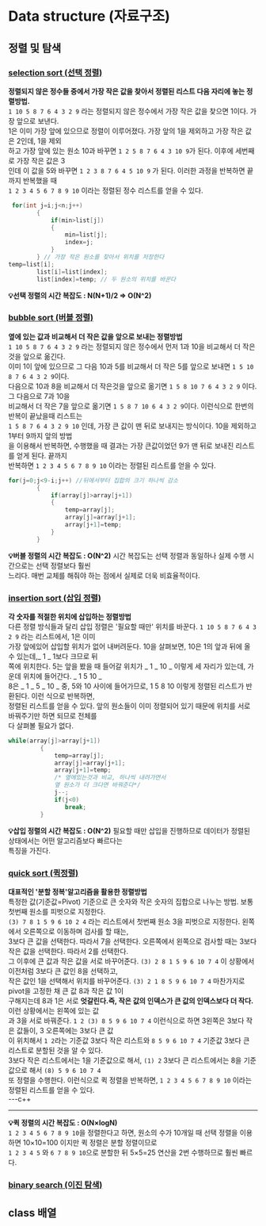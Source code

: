 # Data structure (자료구조)

## 정렬 및 탐색
### [selection sort (선택 정렬)](https://github.com/euichanhwang/CS_study/blob/main/data-structure/%EC%A0%95%EB%A0%AC%20%EB%B0%8F%20%ED%83%90%EC%83%89/SelectionSort.cpp)  
**정렬되지 않은 정수들 중에서 가장 작은 값을 찾아서 정렬된 리스트 다음 자리에 놓는 정렬방법.**  
`1 10 5 8 7 6 4 3 2 9` 라는 정렬되지 않은 정수에서 가장 작은 값을 찾으면 1이다. 가장 앞으로 보낸다.  
1은 이미 가장 앞에 있으므로 정렬이 이루어졌다. 가장 앞의 1을 제외하고 가장 작은 값은 2인데, 1을 제외  
하고 가장 앞에 있는 원소 10과 바꾸면 `1 2 5 8 7 6 4 3 10 9`가 된다. 이후에 세번째로 가장 작은 값은 3  
인데 이 값을 5와 바꾸면 `1 2 3 8 7 6 4 5 10 9` 가 된다. 이러한 과정을 반복하면 끝까지 반복했을 때  
`1 2 3 4 5 6 7 8 9 10` 이라는 정렬된 정수 리스트를 얻을 수 있다.  
```c++
 for(int j=i;j<n;j++)
        {
            if(min>list[j])
            {
                min=list[j];
                index=j;
            }
        } // 가장 작은 원소를 찾아서 위치를 저장한다
temp=list[i];
        list[i]=list[index];
        list[index]=temp; // 두 원소의 위치를 바꾼다
```    
**💡선택 정렬의 시간 복잡도 : N(N+1)/2 => O(N^2)**   
### [bubble sort (버블 정렬)](https://github.com/euichanhwang/CS_study/blob/main/data-structure/%EC%A0%95%EB%A0%AC%20%EB%B0%8F%20%ED%83%90%EC%83%89/BubbleSort.cpp)
**옆에 있는 값과 비교해서 더 작은 값을 앞으로 보내는 정렬방법**  
`1 10 5 8 7 6 4 3 2 9` 라는 정렬되지 않은 정수에서 먼저 1과 10을 비교해서 더 작은 것을 앞으로 옮긴다.  
이미 1이 앞에 있으므로 그 다음 10과 5를 비교해서 더 작은 5를 앞으로 보내면 `1 5 10 8 7 6 4 3 2 9`이다.  
다음으로 10과 8을 비교해서 더 작은것을 앞으로 옮기면 `1 5 8 10 7 6 4 3 2 9` 이다. 그 다음으로 7과 10을  
비교해서 더 작은 7을 앞으로 옮기면 `1 5 8 7 10 6 4 3 2 9`이다. 이런식으로 한번의 반복이 끝났을때 리스트는  
`1 5 8 7 6 4 3 2 9 10` 인데, 가장 큰 값이 맨 뒤로 보내지는 방식이다. 10을 제외하고 1부터 9까지 앞의 방법  
을 이용해서 반복하면, 수행했을 때 결과는 가장 큰값이었던 9가 맨 뒤로 보내진 리스트를 얻게 된다. 끝까지   
반복하면  `1 2 3 4 5 6 7 8 9 10` 이라는 정렬된 리스트를 얻을 수 있다.  
```c++
for(j=0;j<9-i;j++) //뒤에서부터 집합의 크기 하나씩 감소
        {
            if(array[j]>array[j+1])
            {
                temp=array[j];
                array[j]=array[j+1];
                array[j+1]=temp;
            }
        }
```  
**💡버블 정렬의 시간 복잡도 : O(N^2)** 시간 복잡도는 선택 정렬과 동일하나 실제 수행 시간으로는 선택 정렬보다 훨씬  
느리다. 매번 교체를 해줘야 하는 점에서 실제로 더욱 비효율적이다.
### [insertion sort (삽입 정렬)](https://github.com/euichanhwang/CS_study/blob/main/data-structure/%EC%A0%95%EB%A0%AC%20%EB%B0%8F%20%ED%83%90%EC%83%89/InsertionSort.cpp)  
**각 숫자를 적절한 위치에 삽입하는 정렬방법**  
다른 정렬 방식들과 달리 삽입 정렬은 '필요할 때만' 위치를 바꾼다. `1 10 5 8 7 6 4 3 2 9` 라는 리스트에서, 1은 이미  
가장 앞에있어 삽입할 위치가 없어 내버려둔다. 10을 살펴보면, 10은 1의 앞과 뒤에 올 수 있는데,_ 1 _ 1보다 크므로 뒤  
쪽에 위치한다. 5는 앞을 봤을 때 들어갈 위치가 _ 1 _ 10 _ 이렇게 세 자리가 있는데, 가운데 위치에 들어간다. _ 1 5 10 _  
8은 _ 1 _ 5 _ 10 _ 중, 5와 10 사이에 들어가므로, 1 5 8 10 이렇게 정렬된 리스트가 반환된다. 이런 식으로 반복하면,  
정렬된 리스트를 얻을 수 있다. 앞의 원소들이 이미 정렬되어 있기 때문에 위치를 서로 바꿔주기만 하면 되므로 전체를  
다 살펴볼 필요가 없다. 
```c++
while(array[j]>array[j+1])
         {
             temp=array[j];
             array[j]=array[j+1];
             array[j+1]=temp;
             /* 옆에있는것과 비교, 하나씩 내려가면서 
             옆 원소가 더 크다면 바꿔준다*/
             j--; 
             if(j<0)
                break; 
         }
```  
**💡삽입 정렬의 시간 복잡도 : O(N^2)** 필요할 때만 삽입을 진행하므로 데이터가 정렬된 상태에서는 어떤 알고리즘보다 빠르다는  
특징을 가진다.  
### [quick sort (퀵정렬)]()
**대표적인 '분할 정복'알고리즘을 활용한 정렬방법**  
특정한 값(기준값=Pivot) 기준으로 큰 숫자와 작은 숫자의 집합으로 나누는 방법. 보통 첫번째 원소를 피벗으로 지정한다.  
`(3) 7 8 1 5 9 6 10 2 4` 라는 리스트에서 첫번째 원소 3을 피벗으로 지정한다. 왼쪽에서 오른쪽으로 이동하며 검사를 할 때는,  
3보다 큰 값을 선택한다. 따라서 7을 선택한다. 오른쪽에서 왼쪽으로 검사할 때는 3보다 작은 값을 선택한다. 따라서 2를 선택한다.  
그 이후에 큰 값과 작은 값을 서로 바꾸어준다. `(3) 2 8 1 5 9 6 10 7 4` 이 상황에서 이전처럼 3보다 큰 값인 8을 선택하고,  
작은 값인 1을 선택해서 위치를 바꾸어준다. `(3) 2 1 8 5 9 6 10 7 4` 마찬가지로 pivot을 고정한 채 큰 값 8과 작은 값 1이  
구해지는데 8과 1은 서로 **엇갈린다.즉, 작은 값의 인덱스가 큰 값의 인덱스보다 더 작다.** 이런 상황에서는 왼쪽에 있는 값  
과 3을 서로 바꿔준다. `1 2 (3) 8 5 9 6 10 7 4` 이런식으로 하면 3왼쪽은 3보다 작은 값들이, 3 오른쪽에는 3보다 큰 값  
이 위치해서 `1 2`라는 기준값 3보다 작은 리스트와 `8 5 9 6 10 7 4` 기준값 3보다 큰 리스트로 분할된 것을 알 수 있다.  
3보다 작은 리스트에서는 1을 기준값으로 해서, `(1) 2` 3보다 큰 리스트에서는 8을 기준값으로 해서 `(8) 5 9 6 10 7 4`  
또 정렬을 수행한다. 이런식으로 퀵 정렬을 반복하면, `1 2 3 4 5 6 7 8 9 10` 이라는 정렬된 리스트를 얻을 수 있다.  
---c++


---  
**💡퀵 정렬의 시간 복잡도 : O(N×logN)**  
`1 2 3 4 5 6 7 8 9 10`을 정렬한다고 하면, 원소의 수가 10개일 때 선택 정렬을 이용하면 10×10=100 이지만 퀵 정렬은 분할 정렬이므로     
`1 2 3 4 5` 와 `6 7 8 9 10`으로 분할한 뒤 5×5=25 연산을 2번 수행하므로 훨씬 빠르다.   





### [binary search (이진 탐색)](https://github.com/euichanhwang/CS_study/blob/main/data-structure/%EC%A0%95%EB%A0%AC%20%EB%B0%8F%20%ED%83%90%EC%83%89/BinarySearch.cpp)





## class 배열
